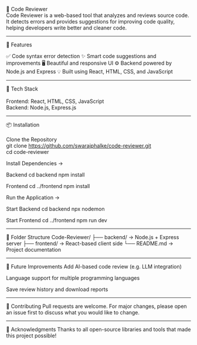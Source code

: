 🧠 Code Reviewer <br>
Code Reviewer is a web-based tool that analyzes and reviews source code. It detects errors and provides suggestions for improving code quality, helping developers write better and cleaner code.

---

🚀 Features <br>

✅ Code syntax error detection
✨ Smart code suggestions and improvements
🖥️ Beautiful and responsive UI
⚙️ Backend powered by Node.js and Express
💡 Built using React, HTML, CSS, and JavaScript

---

🧩 Tech Stack  <br> <br>
Frontend: React, HTML, CSS, JavaScript  <br>
Backend: Node.js, Express.js

---

📦 Installation <br> <br>
Clone the Repository <br>
git clone https://github.com/swarajphalke/code-reviewer.git <br>
cd code-reviewer <br>

Install Dependencies ->

Backend
cd backend
npm install

Frontend
cd ../frontend
npm install

Run the Application ->

Start Backend
cd backend
npx nodemon

Start Frontend
cd ../frontend
npm run dev

---

📁 Folder Structure
Code-Reviewer/
├── backend/ → Node.js + Express server
├── frontend/ → React-based client side
└── README.md → Project documentation

---

📌 Future Improvements
Add AI-based code review (e.g. LLM integration)

Language support for multiple programming languages

Save review history and download reports

---

🤝 Contributing
Pull requests are welcome. For major changes, please open an issue first to discuss what you would like to change.

---

🙌 Acknowledgments
Thanks to all open-source libraries and tools that made this project possible! 



